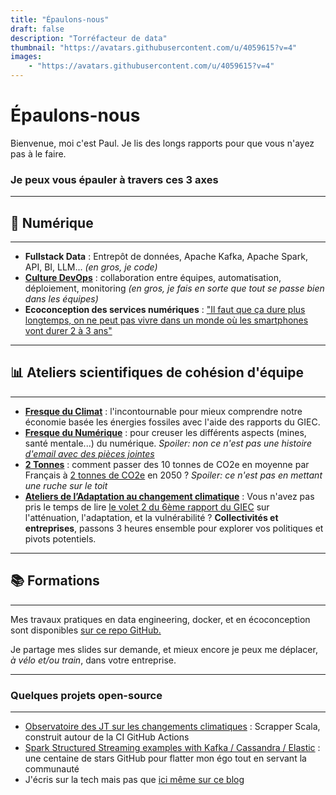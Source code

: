 ```yaml
---
title: "Épaulons-nous"
draft: false
description: "Torréfacteur de data"
thumbnail: "https://avatars.githubusercontent.com/u/4059615?v=4"
images:
    - "https://avatars.githubusercontent.com/u/4059615?v=4"
---
```

# Épaulons-nous

Bienvenue, moi c'est Paul. Je lis des longs rapports pour que vous n'ayez pas à le faire. 

### Je peux vous épauler à travers ces 3 axes
---
## 📲 Numérique
---
* **Fullstack Data** : Entrepôt de données, Apache Kafka, Apache Spark, API, BI, LLM... *(en gros, je code)*
* [**Culture DevOps**](https://www.epauler.fr/article/la-culture-de-la-r%C3%A9silience-%C3%A0-travers-le-devops-devpo-et-devqa/) : collaboration entre équipes, automatisation, déploiement, monitoring *(en gros, je fais en sorte que tout se passe bien dans les équipes)*
* **Ecoconception des services numériques** : ["Il faut que ça dure plus longtemps, on ne peut pas vivre dans un monde où les smartphones vont durer 2 à 3 ans"](https://www.linkedin.com/posts/paleclercq_mataezrialitaez-activity-7015982682203394048-kHjh)

---
## 📊 Ateliers scientifiques de cohésion d'équipe
---
* **[Fresque du Climat](https://fresqueduclimat.org/)** : l'incontournable pour mieux comprendre notre économie basée les énergies fossiles avec l'aide des rapports du GIEC.
* **[Fresque du Numérique](https://fresquedunumerique.org/)** : pour creuser les différents aspects (mines, santé mentale...) du numérique. *Spoiler: non ce n'est pas une histoire [d'email avec des pièces jointes](https://www.linkedin.com/posts/paleclercq_si-comme-la-ministre-de-la-transition-%C3%A9nerg%C3%A9tique-activity-6934784676515487745-pVeL/)*
* **[2 Tonnes](https://www.2tonnes.org/)** : comment passer des 10 tonnes de CO2e en moyenne par Français à [2 tonnes de CO2e](https://bonpote.com/objectif-2-tonnes-vrai-defi-ou-mauvaise-cible/) en 2050 ? *Spoiler: ce n'est pas en mettant une ruche sur le toit*
* **[Ateliers de l’Adaptation au changement climatique](https://ateliers-adaptationclimat.fr/)** : Vous n'avez pas pris le temps de lire [le volet 2 du 6ème rapport du GIEC](https://www.ipcc.ch/report/ar6/wg2/) sur l'atténuation, l'adaptation, et la vulnérabilité ? **Collectivités et entreprises**, passons 3 heures ensemble pour explorer vos politiques et pivots potentiels.

---
## 📚 Formations
---
Mes travaux pratiques en data engineering, docker, et en écoconception sont disponibles [sur ce repo GitHub.](https://github.com/polomarcus/tp)

Je partage mes slides sur demande, et mieux encore je peux me déplacer, *à vélo et/ou train*, dans votre entreprise. 

---

### Quelques projets open-source
---

* [Observatoire des JT sur les changements climatiques](https://observatoire.climatmedias.org/) : Scrapper Scala, construit autour de la CI GitHub Actions
* [Spark Structured Streaming examples with Kafka / Cassandra / Elastic](https://github.com/polomarcus/Spark-Structured-Streaming-Examples) : une centaine de stars GitHub pour flatter mon égo tout en servant la communauté
* J'écris sur la tech mais pas que [ici même sur ce blog](https://www.epauler.fr/article/)


